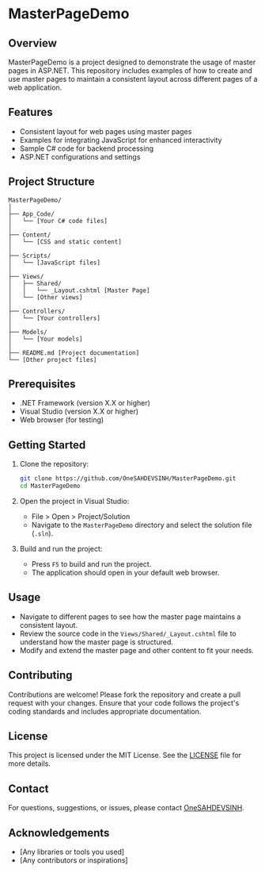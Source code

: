 # MasterPageDemo

## Overview
MasterPageDemo is a project designed to demonstrate the usage of master pages in ASP.NET. This repository includes examples of how to create and use master pages to maintain a consistent layout across different pages of a web application.

## Features
- Consistent layout for web pages using master pages
- Examples for integrating JavaScript for enhanced interactivity
- Sample C# code for backend processing
- ASP.NET configurations and settings

## Project Structure
```
MasterPageDemo/
│
├── App_Code/
│   └── [Your C# code files]
│
├── Content/
│   └── [CSS and static content]
│
├── Scripts/
│   └── [JavaScript files]
│
├── Views/
│   ├── Shared/
│   │   └── _Layout.cshtml [Master Page]
│   └── [Other views]
│
├── Controllers/
│   └── [Your controllers]
│
├── Models/
│   └── [Your models]
│
├── README.md [Project documentation]
└── [Other project files]
```

## Prerequisites
- .NET Framework (version X.X or higher)
- Visual Studio (version X.X or higher)
- Web browser (for testing)

## Getting Started
1. Clone the repository:
   ```sh
   git clone https://github.com/OneSAHDEVSINH/MasterPageDemo.git
   cd MasterPageDemo
   ```

2. Open the project in Visual Studio:
   - File > Open > Project/Solution
   - Navigate to the `MasterPageDemo` directory and select the solution file (`.sln`).

3. Build and run the project:
   - Press `F5` to build and run the project.
   - The application should open in your default web browser.

## Usage
- Navigate to different pages to see how the master page maintains a consistent layout.
- Review the source code in the `Views/Shared/_Layout.cshtml` file to understand how the master page is structured.
- Modify and extend the master page and other content to fit your needs.

## Contributing
Contributions are welcome! Please fork the repository and create a pull request with your changes. Ensure that your code follows the project's coding standards and includes appropriate documentation.

## License
This project is licensed under the MIT License. See the [LICENSE](LICENSE) file for more details.

## Contact
For questions, suggestions, or issues, please contact [OneSAHDEVSINH](https://github.com/OneSAHDEVSINH).

## Acknowledgements
- [Any libraries or tools you used]
- [Any contributors or inspirations]
